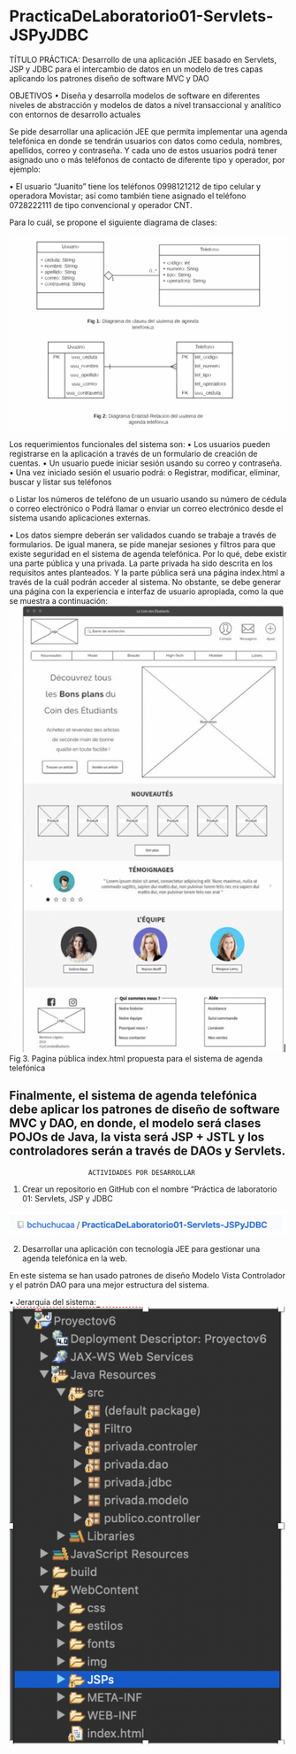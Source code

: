 # PracticaDeLaboratorio01-Servlets-JSPyJDBC
TÍTULO PRÁCTICA: Desarrollo de una aplicación JEE basado en Servlets, JSP y JDBC
para el intercambio de datos en un modelo de tres capas aplicando los patrones diseño de software MVC y DAO

OBJETIVOS
•	Diseña y desarrolla modelos de software en diferentes niveles de abstracción y modelos de datos a nivel transaccional y analítico con entornos de desarrollo actuales


Se pide desarrollar una aplicación JEE que permita implementar una agenda telefónica en donde se tendrán usuarios con datos como cedula, nombres, apellidos, correo y contraseña. Y cada uno de estos usuarios podrá tener asignado uno o más teléfonos de contacto de diferente tipo y operador, por ejemplo:

•	El usuario “Juanito” tiene los teléfonos 0998121212 de tipo celular y operadora Movistar; así como también tiene asignado el teléfono 0728222111 de tipo convencional y operador CNT.

Para lo cuál, se propone el siguiente diagrama de clases:


 ![alt text](/images/1.png)
 
 Los requerimientos funcionales del sistema son:
•	Los usuarios pueden registrarse en la aplicación a través de un formulario de creación de cuentas.
•	Un usuario puede iniciar sesión usando su correo y contraseña.
•	Una vez iniciado sesión el usuario podrá:
o	Registrar, modificar, eliminar, buscar y listar sus teléfonos

o	Listar los números de teléfono de un usuario usando su número de cédula o correo electrónico
o	Podrá llamar o enviar un correo electrónico desde el sistema usando aplicaciones externas.

•	Los datos siempre deberán ser validados cuando se trabaje a través de formularios.
De igual manera, se pide manejar sesiones y filtros para que existe seguridad en el sistema de agenda telefónica. Por lo qué, debe existir una parte pública 
y una privada. La parte privada ha sido descrita en los requisitos antes planteados. Y la parte pública será una página index.html a través de la cuál podrán acceder al sistema. No obstante, se debe generar una página con la experiencia e interfaz de usuario apropiada, como la que se muestra a continuación:
 ![alt text](/images/2.png)
 Fig 3. Pagina pública index.html propuesta para el sistema de agenda telefónica
 
 
Finalmente, el sistema de agenda telefónica debe aplicar los patrones de diseño de software MVC y DAO, en donde, el modelo será clases POJOs de Java, la vista será JSP + JSTL y los controladores serán a través de DAOs y Servlets.
-------------------------------------------------------------------------------------------
                        ACTIVIDADES POR DESARROLLAR
1.	Crear un repositorio en GitHub con el nombre “Práctica de laboratorio 01: Servlets, JSP y JDBC

 ![alt text](/images/4.png)

2.	Desarrollar una aplicación con tecnología JEE para gestionar una agenda telefónica en la web.

En este sistema se han usado patrones de diseño Modelo Vista Controlador y el patrón DAO para una mejor estructura del sistema.

•	Jerarquia del sistema:
![alt text](/images/3.png)

